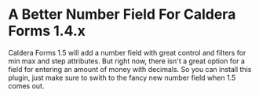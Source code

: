# A Better Number Field For Caldera Forms 1.4.x
Caldera Forms 1.5 will add a number field with great control and filters for min max and step attributes. But right now, there isn't a great option for a field for entering an amount of money with decimals. So you can install this plugin, just make sure to swith to the fancy new number field when 1.5 comes out. 
